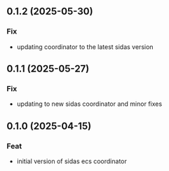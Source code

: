 ## 0.1.2 (2025-05-30)

### Fix

- updating coordinator to the latest sidas version

## 0.1.1 (2025-05-27)

### Fix

- updating to new sidas coordinator and minor fixes

## 0.1.0 (2025-04-15)

### Feat

- initial version of sidas ecs coordinator
